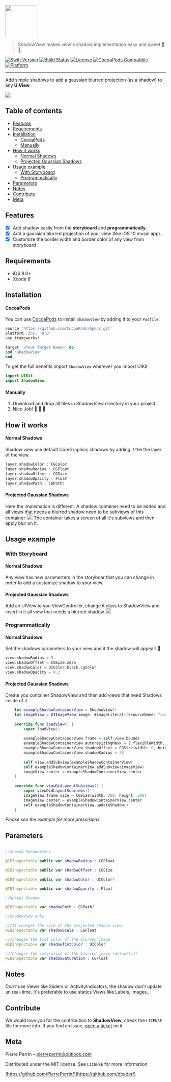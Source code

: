 <img src=https://github.com/PierrePerrin/ShadowView/raw/master/Ressources/ShadowLogoText.png height="100"/>

> ShadowView makes view's shadow implementation easy and sweet 🎉 🎊.

[![Swift Version][swift-image]][swift-url] [![Build Status][travis-image]][travis-url] [![License][license-image]][license-url] [![CocoaPods Compatible](https://img.shields.io/cocoapods/v/EZSwiftExtensions.svg)](https://img.shields.io/cocoapods/v/LFAlertController.svg)   [![Platform](https://img.shields.io/cocoapods/p/LFAlertController.svg?style=flat)](http://cocoapods.org/pods/ShadowView)

----------

Add simple shadows to add a gaussian blurred projection (as a shadow) to any **UIView**.

![][example-image]
## Table of contents
<!-- TOC depthFrom:2 depthTo:4 withLinks:1 updateOnSave:1 orderedList:0 -->
- [Features](#features)
- [Requirements](#requirements)
- [Installation](#installation)
  - [CocoaPods](#cocoaPods)
  - [Manually](#manually)
- [How it works](#how-it-works)
  - [Normal Shadows](#normal-shadows)
  - [Projected Gaussian Shadows](#projected-gaussian-shadows)
- [Usage example](#usage-example)
  - [With Storyboard](#with-storyboard)
  - [Programmatically](#programmatically)
- [Parameters](#parameters)
- [Notes](#notes)
- [Contribute](#contribute)
- [Meta](#meta)
<!-- /TOC -->


## Features

- [x] Add shadow easily from the **storyboard** and **programmatically**.
- [x] Add a gaussian blurred projection of your view (like iOS 10 music app).
- [x] Customize the border width and border color of any view from storyboard .

## Requirements

- iOS 9.0+
- Xcode 8

## Installation

#### CocoaPods
You can use [CocoaPods](http://cocoapods.org/) to install `ShadowView` by adding it to your `Podfile`:

```ruby
source 'https://github.com/CocoaPods/Specs.git'
platform :ios, '9.0'
use_frameworks!

target '<Your Target Name>' do
pod 'ShadowView'
end
```

To get the full benefits import `ShadowView` wherever you import UIKit

``` swift
import UIKit
import ShadowView
```
#### Manually
1. Download and drop all files in *ShadowView* directory in your project.  
2. Nice Job! 🎉 🎊 🎈 

## How it works

#### Normal Shadows
 
Shadow view use default CoreGraphics shadows by adding it the the layer of the view. 

``` swift
layer.shadowColor : CGColor
layer.shadowRadius : CGFloat
layer.shadowOffset : CGSize
layer.shadowOpacity : Float
layer.shadowPath : CGPath?
```

#### Projected Gaussian Shadows

Here the implemation is different. A shadow container need to be added and all views that needs a blurred shadow need to be subviews of this container.
![][example2-image]
The container takes a screen of all it's subviews and then apply blur on it.

## Usage example

### 	With Storyboard

#### 		Normal Shadows

Any view has new paramerters in the storyboar that you can change in order to add a customize shadow to your view.  

#### 		Projected Gaussian Shadows
Add an UIView to you ViewController, change it class to ShadowView and insert in it all view that needs a blurred shadow.
![][exampleSTR2-image]

### 	Programmatically

#### 		Normal Shadows

Set the shadows parameters to your view and it the shadow will appear! 🌟 

``` swift
view.shadowRadius = 5
view.shadowOffset = CGSize.zero
view.shadowColor = UIColor.black.cgColor
view.shadowOpacity = 0.3 
```

#### 		Projected Gaussian Shadows

Create you container ShadowView and then add views that need Shadows inside of it.
``` swift
    let exampleShadowContainerView = ShadowView()
    let imageView = UIImageView(image: #imageLiteral(resourceName: "sample.jpg"))
    
    override func loadView() {
        super.loadView()
        
        exampleShadowContainerView.frame = self.view.bounds
        exampleShadowContainerView.autoresizingMask = [.flexibleWidth,.flexibleHeight]
        exampleShadowContainerView.shadowOffset = CGSize(width: 0, height: 10)
        exampleShadowContainerView.shadowRadius = 20
        
        self.view.addSubview(exampleShadowContainerView)
        self.exampleShadowContainerView.addSubview(imageView)
        imageView.center = exampleShadowContainerView.center
    }
    
    override func viewDidLayoutSubviews() {
        super.viewDidLayoutSubviews()
        imageView.frame.size = CGSize(width: 200, height: 200)
        imageView.center = exampleShadowContainerView.center
        self.exampleShadowContainerView.updateShadow()
    }
```

*Please see the example for more prescisions.*

## Parameters

``` swift

//Shared Paramerters

@IBInspectable public var shadowRadius : CGFloat

@IBInspectable public var shadowOffset : CGSize

@IBInspectable public var shadowColor : UIColor?

@IBInspectable public var shadowOpacity : Float

//Normal Shadow

@IBInspectable var shadowPath : CGPath?

//ShadowView only

///It changes the size of the projected shadow view.
@IBInspectable var shadowScale : CGFloat

///Changes the tint color of the blurred image
@IBInspectable var shadowTintColor : UIColor

///Changes the saturation of the blurred image (default:1)
@IBInspectable var shadowSaturation : CGFloat

```

## Notes

*Don't* use Views like Sliders or ActivityIndicators, the shadow don't update un real-time.
It's preferable to use statics Views like Labels, images...

## Contribute

We would love you for the contribution to **ShadowView**, check the ``LICENSE`` file for more info.
If you find an issue, [open a ticket](https://github.com/olddonkey/ShadowImageView/issues/new) on it.

## Meta

Pierre Perrin – pierreperrin@outlook.com

Distributed under the MIT license. See ``LICENSE`` for more information.

[https://github.com/PierrePerrin/](https://github.com/dbader/)

[swift-image]:https://img.shields.io/badge/swift-3.0-orange.svg
[swift-url]: https://swift.org/
[license-image]: https://img.shields.io/badge/License-MIT-blue.svg
[license-url]: LICENSE
[travis-image]: https://img.shields.io/travis/dbader/node-datadog-metrics/master.svg?style=flat-square
[travis-url]: https://travis-ci.org/dbader/node-datadog-metrics
[codebeat-image]: https://codebeat.co/badges/c19b47ea-2f9d-45df-8458-b2d952fe9dad
[codebeat-url]: https://codebeat.co/projects/github-com-vsouza-awesomeios-com
[example-image]: https://github.com/PierrePerrin/ShadowView/raw/master/Ressources/Example.png
[example2-image]: https://github.com/PierrePerrin/ShadowView/raw/master/Ressources/Example2.png
[example2-image]: https://github.com/PierrePerrin/ShadowView/raw/master/Ressources/Example2.png
[exampleSTR2-image]: https://github.com/PierrePerrin/ShadowView/raw/master/Ressources/exampleSTR2.png



